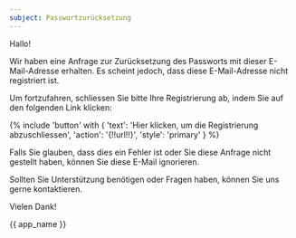 ```yaml
---
subject: Passwortzurücksetzung
---
```


Hallo! 

Wir haben eine Anfrage zur Zurücksetzung des Passworts mit dieser E-Mail-Adresse erhalten. Es scheint jedoch, dass diese E-Mail-Adresse nicht registriert ist.

Um fortzufahren, schliessen Sie bitte Ihre Registrierung ab, indem Sie auf den folgenden Link klicken:

{% include 'button' with { 'text': 'Hier klicken, um die Registrierung abzuschliessen', 'action': '{!!url!!}', 'style': 'primary' } %}

Falls Sie glauben, dass dies ein Fehler ist oder Sie diese Anfrage nicht gestellt haben, können Sie diese E-Mail ignorieren.

Sollten Sie Unterstützung benötigen oder Fragen haben, können Sie uns gerne kontaktieren.

Vielen Dank!

{{ app_name }}
